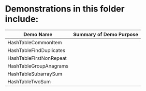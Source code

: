 # Demonstrations in this folder include:
  
| Demo Name | Summary of Demo Purpose |  
| ---------- | ---------- |  
| HashTableCommonItem | |  
| HashTableFindDuplicates | |  
| HashTableFirstNonRepeat | |  
| HashTableGroupAnagrams | |  
| HashTableSubarraySum | |  
| HashTableTwoSum | |  
